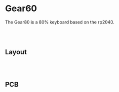 # Gear60<br/>
The Gear80 is a 80% keyboard based on the rp2040.


<br/><br/>



## Layout<br/>


<br/><br/>



## PCB<br/>


<br/><br/>
